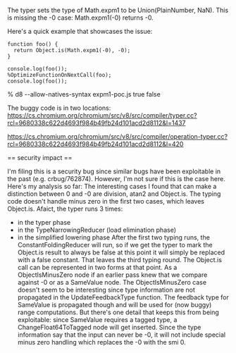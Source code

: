 The typer sets the type of Math.expm1 to be Union(PlainNumber, NaN).
This is missing the -0 case: Math.expm1(-0) returns -0.

Here's a quick example that showcases the issue:
```
function foo() {
  return Object.is(Math.expm1(-0), -0);
}

console.log(foo());
%OptimizeFunctionOnNextCall(foo);
console.log(foo());
```
% d8 --allow-natives-syntax expm1-poc.js
true
false

The buggy code is in two locations:
https://cs.chromium.org/chromium/src/v8/src/compiler/typer.cc?rcl=9680338c622d4693f984b49fb24d101acd2d8112&l=1437

https://cs.chromium.org/chromium/src/v8/src/compiler/operation-typer.cc?rcl=9680338c622d4693f984b49fb24d101acd2d8112&l=420


== security impact ==

I'm filing this is a security bug since similar bugs have been exploitable in the past (e.g. crbug/762874). However, I'm not sure if this is the case here. Here's my analysis so far:
The interesting cases I found that can make a distinction between 0 and -0 are division, atan2 and Object.is. The typing code doesn't handle minus zero in the first two cases, which leaves Object.is.
Afaict, the typer runs 3 times:
* in the typer phase
* in the TypeNarrowingReducer (load elimination phase)
* in the simplified lowering phase
After the first two typing runs, the ConstantFoldingReducer will run, so if we get the typer to mark the Object.is result to always be false at this point it will simply be replaced with a false constant.
That leaves the third typing round.
The Object.is call can be represented in two forms at that point. As a ObjectIsMinusZero node if an earlier pass knew that we compare against -0 or as a SameValue node.
The ObjectIsMinusZero case doesn't seem to be interesting since type information are not propagated in the UpdateFeedbackType function.
The feedback type for SameValue is propagated though and will be used for (now buggy) range computations.
But there's one detail that keeps this from being exploitable: since SameValue requires a tagged type, a ChangeFloat64ToTagged node will get inserted. Since the type information say that the input can never be -0, it will not include special minus zero handling which replaces the -0 with the smi 0.